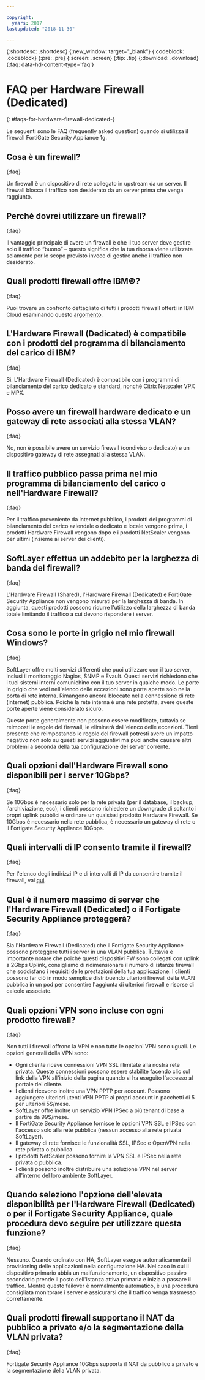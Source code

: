 ```yaml
---

copyright:
  years: 2017
lastupdated: "2018-11-30"

---
```


{:shortdesc: .shortdesc}
{:new_window: target="_blank"}
{:codeblock: .codeblock}
{:pre: .pre}
{:screen: .screen}
{:tip: .tip}
{:download: .download}
{:faq: data-hd-content-type='faq'}

# FAQ per Hardware Firewall (Dedicated)
{: #faqs-for-hardware-firewall-dedicated-}

Le seguenti sono le FAQ (frequently asked question) quando si utilizza il firewall FortiGate Security Appliance 1g.

## Cosa è un firewall?
{:faq}

Un firewall è un dispositivo di rete collegato in upstream da un server. Il firewall blocca il traffico non desiderato da un server prima che venga raggiunto.

## Perché dovrei utilizzare un firewall?
{:faq}

Il vantaggio principale di avere un firewall è che il tuo server deve gestire solo il traffico “buono” – questo significa che la tua risorsa viene utilizzata solamente per lo scopo previsto invece di gestire anche il traffico non desiderato.

## Quali prodotti firewall offre IBM©?
{:faq}

Puoi trovare un confronto dettagliato di tutti i prodotti firewall offerti in IBM Cloud esaminando questo [argomento](/docs/infrastructure/fortigate-10g?topic=fortigate-10g-exploring-firewalls). 

## L'Hardware Firewall (Dedicated) è compatibile con i prodotti del programma di bilanciamento del carico di IBM?
{:faq}

Sì. L'Hardware Firewall (Dedicated) è compatibile con i programmi di bilanciamento del carico dedicato e standard, nonché Citrix Netscaler VPX e MPX.

## Posso avere un firewall hardware dedicato e un gateway di rete associati alla stessa VLAN?
{:faq}

No, non è possibile avere un servizio firewall (condiviso o dedicato) e un dispositivo gateway di rete assegnati alla stessa VLAN. 

## Il traffico pubblico passa prima nel mio programma di bilanciamento del carico o nell'Hardware Firewall?
{:faq}

Per il traffico proveniente da internet pubblico, i prodotti dei programmi di bilanciamento del carico aziendale o dedicato e locale vengono prima, i prodotti Hardware Firewall vengono dopo e i prodotti NetScaler vengono per ultimi (insieme ai server dei clienti).

## SoftLayer effettua un addebito per la larghezza di banda del firewall?
{:faq}

L'Hardware Firewall (Shared), l'Hardware Firewall (Dedicated) e FortiGate Security Appliance non vengono misurati per la larghezza di banda.  In aggiunta, questi prodotti possono ridurre l'utilizzo della larghezza di banda totale limitando il traffico a cui devono rispondere i server.

## Cosa sono le porte in grigio nel mio firewall Windows?
{:faq}

SoftLayer offre molti servizi differenti che puoi utilizzare con il tuo server, inclusi il monitoraggio Nagios, SNMP e Evault. Questi servizi richiedono che i tuoi sistemi interni comunichino con il tuo server in qualche modo. Le porte in grigio che vedi nell'elenco delle eccezioni sono porte aperte solo nella porta di rete interna. Rimangono ancora bloccate nella connessione di rete (internet) pubblica. Poiché la rete interna è una rete protetta, avere queste porte aperte viene considerato sicuro.

Queste porte generalmente non possono essere modificate, tuttavia se reimposti le regole del firewall, le eliminerà dall'elenco delle eccezioni. Tieni presente che reimpostando le regole del firewall potresti avere un impatto negativo non solo su questi servizi aggiuntivi ma puoi anche causare altri problemi a seconda della tua configurazione del server corrente.

## Quali opzioni dell'Hardware Firewall sono disponibili per i server 10Gbps?
{:faq}

Se 10Gbps è necessario solo per la rete privata (per il database, il backup, l'archiviazione, ecc), i clienti possono richiedere un downgrade di soltanto i propri uplink pubblici e ordinare un qualsiasi prodotto Hardware Firewall. Se 10Gbps è necessario nella rete pubblica, è necessario un gateway di rete o il Fortigate Security Appliance 10Gbps.

## Quali intervalli di IP consento tramite il firewall?
{:faq}

Per l'elenco degli indirizzi IP e di intervalli di IP da consentire tramite il firewall, vai [qui](/docs/infrastructure/hardware-firewall-dedicated?topic=hardware-firewall-dedicated-ibm-cloud-ip-ranges). 

## Qual è il numero massimo di server che l'Hardware Firewall (Dedicated) o il Fortigate Security Appliance proteggerà?
{:faq}

Sia l'Hardware Firewall (Dedicated) che il Fortigate Security Appliance possono proteggere tutti i server in una VLAN pubblica.  Tuttavia è importante notare che poiché questi dispositivi FW sono collegati con uplink a 2Gbps Uplink, consigliamo di ridimensionare il numero di istanze firewall che soddisfano i requisiti delle prestazioni della tua applicazione. I clienti possono far ciò in modo semplice distribuendo ulteriori firewall della VLAN pubblica in un pod per consentire l'aggiunta di ulteriori firewall e risorse di calcolo associate.

## Quali opzioni VPN sono incluse con ogni prodotto firewall?
{:faq}

Non tutti i firewall offrono la VPN e non tutte le opzioni VPN sono uguali.  Le opzioni generali della VPN sono:

* Ogni cliente riceve connessioni VPN SSL illimitate alla nostra rete privata. Queste connessioni possono essere stabilite facendo clic sul link della VPN all'inizio della pagina quando si ha eseguito l'accesso al portale del cliente.
* I clienti ricevono inoltre una VPN PPTP per account. Possono aggiungere ulteriori utenti VPN PPTP ai propri account in pacchetti di 5 per ulteriori 5$/mese.
* SoftLayer offre inoltre un servizio VPN IPSec a più tenant di base a partire da 99$/mese.
* Il FortiGate Security Appliance fornisce le opzioni VPN SSL e IPSec con l'accesso solo alla rete pubblica (nessun accesso alla rete privata SoftLayer).
* Il gateway di rete fornisce le funzionalità SSL, IPSec e OpenVPN nella rete privata o pubblica
* I prodotti NetScaler possono fornire la VPN SSL e IPSec nella rete privata o pubblica.
* I clienti possono inoltre distribuire una soluzione VPN nel server all'interno del loro ambiente SoftLayer.

## Quando seleziono l'opzione dell'elevata disponibilità per l'Hardware Firewall (Dedicated) o per il Fortigate Security Appliance, quale procedura devo seguire per utilizzare questa funzione?
{:faq}

Nessuno. Quando ordinato con HA, SoftLayer esegue automaticamente il provisioning delle applicazioni nella configurazione HA.  Nel caso in cui il dispositivo primario abbia un malfunzionamento, un dispositivo passivo secondario prende il posto dell'istanza attiva primaria e inizia a passare il traffico.  Mentre questo failover è normalmente automatico, è una procedura consigliata monitorare i server e assicurarsi che il traffico venga trasmesso correttamente.

## Quali prodotti firewall supportano il NAT da pubblico a privato e/o la segmentazione della VLAN privata?
{:faq}

Fortigate Security Appliance 10Gbps supporta il NAT da pubblico a privato e la segmentazione della VLAN privata. 
